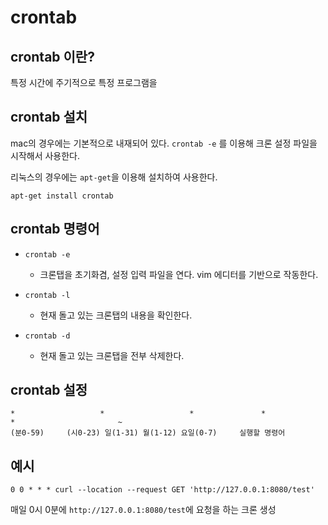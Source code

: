 # crontab

## crontab 이란?

특정 시간에 주기적으로 특정 프로그램을 

## crontab 설치

mac의 경우에는 기본적으로 내재되어 있다. `crontab -e` 를 이용해 크론 설정 파일을 시작해서 사용한다.



리눅스의 경우에는 `apt-get`을 이용해 설치하여 사용한다. 

```shell
apt-get install crontab
```



## crontab 명령어

- `crontab -e`

  - 크론탭을 초기화겸, 설정 입력 파일을 연다. vim 에디터를 기반으로 작동한다.

- `crontab -l`

  - 현재 돌고 있는 크론탭의 내용을 확인한다.

- `crontab -d`

  - 현재 돌고 있는 크론탭을 전부 삭제한다.

  

 ## crontab 설정

```shell
*					*					*				*				*						~
(분0-59)		(시0-23)	일(1-31)	월(1-12)	요일(0-7)		실행할 명령어
```



## 예시

```
0 0 * * * curl --location --request GET 'http://127.0.0.1:8080/test'
```

매일 0시 0분에 `http://127.0.0.1:8080/test`에 요청을 하는 크론 생성